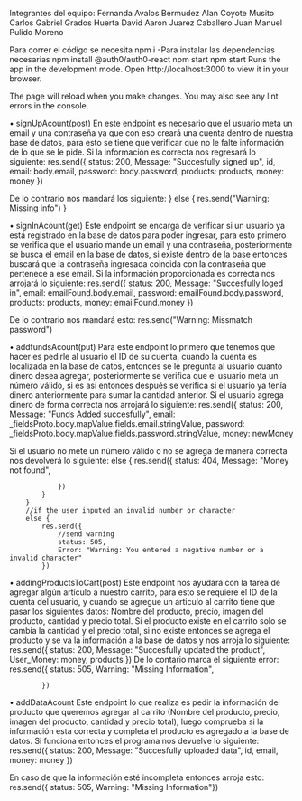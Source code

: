 Integrantes del equipo: Fernanda Avalos Bermudez Alan Coyote Musito Carlos Gabriel Grados Huerta David Aaron Juarez Caballero Juan Manuel Pulido Moreno

Para correr el código se necesita npm i -Para instalar las dependencias necesarias npm install @auth0/auth0-react npm start
npm start
Runs the app in the development mode.
Open http://localhost:3000 to view it in your browser.

The page will reload when you make changes.
You may also see any lint errors in the console.



•	signUpAcount(post)
En este endpoint es necesario que el usuario meta un email y una contraseña ya que con eso creará una cuenta dentro de nuestra base de datos, para esto se tiene que verificar que no le falte información de lo que se le pide.
Si la información es correcta nos regresará lo siguiente:
 res.send({
                status: 200,
                Message: "Succesfully signed up",
                id,
                email: body.email,
                password: body.password,
                products: products,
                money: money
            })

De lo contrario nos mandará los siguiente:
} else {
            res.send("Warning: Missing info")
        }







•	signInAcount(get)
Este endpoint se encarga de verificar si un usuario ya está registrado en la base de datos para poder ingresar, para esto primero se verifica que el usuario mande un email y una contraseña, posteriormente se busca el email en la base de datos, si existe dentro de la base entonces buscará que la contraseña ingresada coincida con la contraseña que pertenece a ese email.
Si la información proporcionada es correcta nos arrojará lo siguiente:
res.send({
                        status: 200,
                        Message: "Succesfully loged in",
                        email: emailFound.body.email,
                        password: emailFound.body.password,
                        products: products,
                        money: emailFound.money
                    })

De lo contrario nos mandará esto:
res.send("Warning: Missmatch password")











•	addfundsAcount(put)
Para este endpoint lo primero que tenemos que hacer es pedirle al usuario el ID de su cuenta, cuando la cuenta es localizada en la base de datos, entonces se le pregunta al usuario cuanto dinero desea agregar, posteriormente se verifica que el usuario meta un número válido, si es así entonces después se verifica si el usuario ya tenía dinero anteriormente para sumar la cantidad anterior.
Si el usuario agrega dinero de forma correcta nos arrojará lo siguiente:
res.send({
                    status: 200,
                    Message: "Funds Added succesfully",
                    email: _fieldsProto.body.mapValue.fields.email.stringValue,
                    password: _fieldsProto.body.mapValue.fields.password.stringValue,
                    money: newMoney

Si el usuario no mete un número válido o no se agrega de manera correcta nos devolverá lo siguiente:
else {
                res.send({
                    status: 404,
                    Message: "Money not found",

                })
            }
        }
        //if the user inputed an invalid number or character
        else {
            res.send({
                //send warning
                status: 505,
                Error: "Warning: You entered a negative number or a invalid character"
            })

•	addingProductsToCart(post)
Este endpoint nos ayudará con la tarea de agregar algún artículo a nuestro carrito, para esto se requiere el ID de la cuenta del usuario, y cuando se agregue un articulo al carrito tiene que pasar los siguientes datos: Nombre del producto, precio, imagen del producto, cantidad y precio total.
Si el producto existe en el carrito solo se cambia la cantidad y el precio total, si no existe entonces se agrega el producto y se va la información a la base de datos y nos arroja lo siguiente:
res.send({
                    status: 200,
                    Message: "Succesfully updated the product",
                    User_Money: money,
                    products
                })
De lo contario marca el siguiente error:
res.send({
                status: 505,
                Warning: "Missing Information",

            })






•	addDataAcount
Este endpoint lo que realiza es pedir la información del producto que queremos agregar al carrito (Nombre del producto, precio, imagen del producto, cantidad y precio total), luego comprueba si la información esta correcta y completa el producto es agregado a la base de datos.
Si funciona entonces el programa nos devuelve lo siguiente:
res.send({
                status: 200,
                Message: "Succesfully uploaded data",
                id,
                email,
                money: money
            })

En caso de que la información esté incompleta entonces arroja esto:
res.send({
                status: 505,
                Warning: "Missing Information"})
